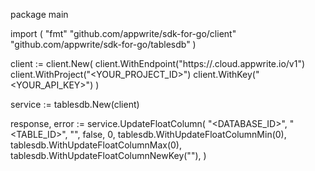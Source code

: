 package main

import (
    "fmt"
    "github.com/appwrite/sdk-for-go/client"
    "github.com/appwrite/sdk-for-go/tablesdb"
)

client := client.New(
    client.WithEndpoint("https://<REGION>.cloud.appwrite.io/v1")
    client.WithProject("<YOUR_PROJECT_ID>")
    client.WithKey("<YOUR_API_KEY>")
)

service := tablesdb.New(client)

response, error := service.UpdateFloatColumn(
    "<DATABASE_ID>",
    "<TABLE_ID>",
    "",
    false,
    0,
    tablesdb.WithUpdateFloatColumnMin(0),
    tablesdb.WithUpdateFloatColumnMax(0),
    tablesdb.WithUpdateFloatColumnNewKey(""),
)
